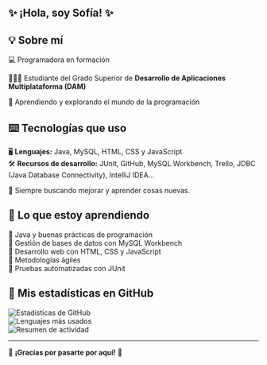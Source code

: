 ## ✨ ¡Hola, soy Sofía! ✨
## 💡 Sobre mí
💻 Programadora en formación

👩🏻‍💻 Estudiante del Grado Superior de **Desarrollo de Aplicaciones Multiplataforma (DAM)** 

🌈 Aprendiendo y explorando el mundo de la programación  

## ⌨️ Tecnologías que uso

🖥️ **Lenguajes:** Java, MySQL, HTML, CSS y JavaScript  
🛠️ **Recursos de desarrollo:** JUnit, GitHub, MySQL Workbench, Trello, JDBC (Java Database Connectivity), IntelliJ IDEA... 


📌 Siempre buscando mejorar y aprender cosas nuevas.  

## 🌱 Lo que estoy aprendiendo
🔹 Java y buenas prácticas de programación  
🔹 Gestión de bases de datos con MySQL Workbench  
🔹 Desarrollo web con HTML, CSS y JavaScript  
🔹 Metodologías ágiles   
🔹 Pruebas automatizadas con JUnit 

## 🌟 Mis estadísticas en GitHub

![Estadísticas de GitHub](https://github-readme-stats.vercel.app/api?username=sofiipz&show_icons=true&theme=default)  
![Lenguajes más usados](https://github-readme-stats.vercel.app/api/top-langs/?username=sofiipz&layout=compact&theme=default)   
![Resumen de actividad](https://github-profile-summary-cards.vercel.app/api/cards/profile-details?username=sofiipz&theme=default)  

---
🎀 **¡Gracias por pasarte por aquí!** 🎀
